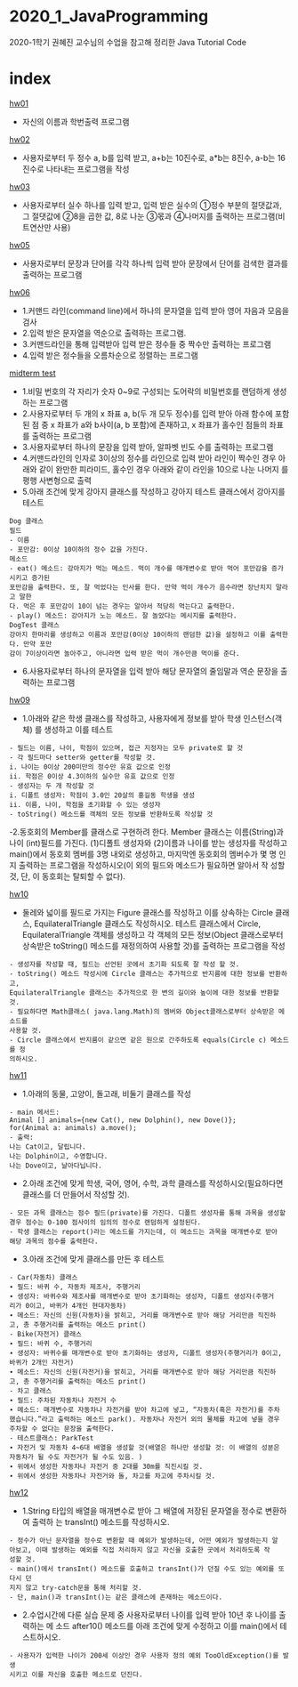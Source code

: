 # 2020_1_JavaProgramming
2020-1학기 권혜진 교수님의 수업을 참고해 정리한 Java Tutorial Code


# index




[hw01]()
- 자신의 이름과 학번출력 프로그램

[hw02]()

- 사용자로부터 두 정수 a, b를 입력 받고, a+b는 10진수로, a*b는 8진수, a-b는 16진수로 나타내는
프로그램을 작성

[hw03]()
- 사용자로부터 실수 하나를 입력 받고, 입력 받은 실수의 ①정수 부분의 절댓값과, 그 절댓값에 ②8을
곱한 값, 8로 나눈 ③몫과 ④나머지를 출력하는 프로그램(비트연산만 사용)

[hw05]()
- 사용자로부터 문장과 단어를 각각 하나씩 입력 받아 문장에서 단어를 검색한 결과를 출력하는 프로그램

[hw06]()
- 1.커맨드 라인(command line)에서 하나의 문자열을 입력 받아 영어 자음과 모음을 검사
- 2.입력 받은 문자열을 역순으로 출력하는 프로그램. 
- 3.커맨드라인을 통해 입력받아 입력 받은 정수들 중 짝수만 출력하는 프로그램 
- 4.입력 받은 정수들을 오름차순으로 정렬하는 프로그램 

[midterm test]()
 - 1.비밀 번호의 각 자리가 숫자 0~9로 구성되는 도어락의 비밀번호를 랜덤하게 생성하는 프로그램
 - 2.사용자로부터 두 개의 x 좌표 a, b(두 개 모두 정수)를 입력 받아 아래 함수에 포함된 점 중 x 좌표가 a와 b사이(a, b 포함)에 존재하고, x 좌표가 홀수인 점들의 좌표를 출력하는 프로그램
 - 3.사용자로부터 하나의 문장을 입력 받아, 알파벳 빈도 수를 출력하는 프로그램
 - 4.커맨드라인의 인자로 3이상의 정수를 라인으로 입력 받아 라인이 짝수인 경우 아래와 같이 완만한 피라미드, 홀수인 경우 아래와 같이 라인을 10으로 나눈 나머지
를 평행 사변형으로 출력
 - 5.아래 조건에 맞게 강아지 클래스를 작성하고 강아지 테스트 클래스에서 강아지를 테스트
 ```
 Dog 클래스
필드
- 이름
- 포만감: 0이상 10이하의 정수 값을 가진다.
메소드
- eat() 메소드: 강아지가 먹는 메소드. 먹이 개수를 매개변수로 받아 먹어 포만감을 증가시키고 증가된
포만감을 출력한다. 또, 잘 먹었다는 인사를 한다. 만약 먹이 개수가 음수라면 장난치지 말라고 말한
다. 먹은 후 포만감이 10이 넘는 경우는 알아서 적당히 먹는다고 출력한다.
- play() 메소드: 강아지가 노는 메소드. 잘 놀았다는 메시지를 출력한다.
DogTest 클래스
강아지 한마리를 생성하고 이름과 포만감(0이상 10이하의 랜덤한 값)을 설정하고 이를 출력한다. 만약 포만
감이 7이상이라면 놀아주고, 아니라면 입력 받은 먹이 개수만큼 먹이를 준다. 
```

 - 6.사용자로부터 하나의 문자열을 입력 받아 해당 문자열의 줄임말과 역순 문장을 출력하는 프로그램
 
 
 [hw09]()
 - 1.아래와 같은 학생 클래스를 작성하고, 사용자에게 정보를 받아 학생 인스턴스(객체)
를 생성하고 이를 테스트

```
- 필드는 이름, 나이, 학점이 있으며, 접근 지정자는 모두 private로 할 것
- 각 필드마다 setter와 getter를 작성할 것.
i. 나이는 0이상 200미만의 정수만 유효 값으로 인정
ii. 학점은 0이상 4.3이하의 실수만 유효 값으로 인정
- 생성자는 두 개 작성할 것
i. 디폴트 생성자: 학점이 3.0인 20살의 홍길동 학생을 생성
ii. 이름, 나이, 학점을 초기화할 수 있는 생성자
- toString() 메소드를 객체의 모든 정보를 반환하도록 작성할 것 

```

-2.동호회의 Member를 클래스로 구현하려 한다. Member 클래스는 이름(String)과 나이
(int)필드를 가진다. (1)디폴트 생성자와 (2)이름과 나이를 받는 생성자를 작성하고
main()에서 동호회 멤버를 3명 내외로 생성하고, 마지막엔 동호회의 멤버수가 몇 명
인지 출력하는 프로그램을 작성하시오(이 외의 필드와 메소드가 필요하면 알아서 작
성할 것, 단, 이 동호회는 탈퇴할 수 없다). 

[hw10]()

- 둘레와 넓이를 필드로 가지는 Figure 클래스를 작성하고 이를 상속하는 Circle 클래스,
EquilateralTriangle 클래스도 작성하시오. 테스트 클래스에서 Circle, EquilateralTriangle 객체를
생성하고 각 객체의 모든 정보(Object 클래스로부터 상속받은 toString() 메소드를 재정의하여
사용할 것)를 출력하는 프로그램을 작성

```
- 생성자를 작성할 때, 필드는 선언된 곳에서 초기화 되도록 잘 작성 할 것.
- toString() 메소드 작성시에 Circle 클래스는 추가적으로 반지름에 대한 정보를 반환하고,
EquilateralTriangle 클래스는 추가적으로 한 변의 길이와 높이에 대한 정보를 반환할 것.
- 필요하다면 Math클래스( java.lang.Math)의 멤버와 Object클래스로부터 상속받은 메소드를
사용할 것.
- Circle 클래스에서 반지름이 같으면 같은 원으로 간주하도록 equals(Circle c) 메소드를 정
의하시오. 

```

[hw11]()

- 1.아래의 동물, 고양이, 돌고래, 비둘기 클래스를 작성

```
- main 메서드:
Animal [] animals={new Cat(), new Dolphin(), new Dove()};
for(Animal a: animals) a.move();
- 출력:
나는 Cat이고, 달립니다.
나는 Dolphin이고, 수영합니다.
나는 Dove이고, 날아다닙니다.
```

- 2.아래 조건에 맞게 학생, 국어, 영어, 수학, 과학 클래스를 작성하시오(필요하다면 클래스를 더
만들어서 작성할 것).

```
- 모든 과목 클래스는 점수 필드(private)를 가진다. 디폴트 생성자를 통해 과목을 생성할
경우 점수는 0-100 점사이의 임의의 정수로 랜덤하게 설정된다.
- 학생 클래스는 report()라는 메소드를 가지는데, 이 메소드는 과목을 매개변수로 받아
해당 과목의 점수를 출력한다. 
```

- 3.아래 조건에 맞게 클래스를 만든 후 테스트

```
- Car(자동차) 클래스
∙ 필드: 바퀴 수, 자동차 제조사, 주행거리
∙ 생성자: 바퀴수와 제조사를 매개변수로 받아 초기화하는 생성자, 디폴트 생성자(주행거
리가 0이고, 바퀴가 4개인 현대자동차)
∙ 메소드: 자신의 신원(자동차)을 밝히고, 거리를 매개변수로 받아 해당 거리만큼 직진하
고, 총 주행거리를 출력하는 메소드 print()
- Bike(자전거) 클래스
∙ 필드: 바퀴 수, 주행거리
∙ 생성자: 바퀴수를 매개변수로 받아 초기화하는 생성자, 디폴트 생성자(주행거리가 0이고,
바퀴가 2개인 자전거)
∙ 메소드: 자신의 신원(자전거)을 밝히고, 거리를 매개변수로 받아 해당 거리만큼 직진하
고, 총 주행거리를 출력하는 메소드 print()
- 차고 클래스
∙ 필드: 주차된 자동차나 자전거 수
∙ 메소드: 매개변수로 자동차나 자전거를 받아 차고에 넣고, “자동차(혹은 자전거)를 주차
했습니다.”라고 출력하는 메소드 park(). 자동차나 자전거 외의 물체를 차고에 넣을 경우
주차할 수 없다는 문장을 출력한다.
- 테스트클래스: ParkTest
∙ 자전거 및 자동차 4~6대 배열을 생성할 것(배열은 하나만 생성할 것: 이 배열의 성분은
자동차가 될 수도 자전거가 될 수도 있음. )
∙ 위에서 생성한 자동차나 자전거 중 2대를 30m를 직진시킬 것.
∙ 위에서 생성한 자동차나 자전거와 돌, 차고를 차고에 주차시킬 것. 
```


[hw12]()

- 1.String 타입의 배열을 매개변수로 받아 그 배열에 저장된 문자열을 정수로 변환하여 출력하
는 transInt() 메소드를 작성하시오.

```
- 정수가 아닌 문자열을 정수로 변환할 때 예외가 발생하는데, 어떤 예외가 발생하는지 알
아보고, 이때 발생하는 예외를 직접 처리하지 않고 자신을 호출한 곳에서 처리하도록 작
성할 것.
- main()에서 transInt() 메소드를 호출하고 transInt()가 던질 수도 있는 예외를 또 다시 던
지지 않고 try-catch문을 통해 처리할 것.
- 단, main()과 transInt()는 같은 클래스에 존재하는 메소드이다. 
```

- 2.수업시간에 다룬 실습 문제 중 사용자로부터 나이를 입력 받아 10년 후 나이를 출력하는 메
소드 after10() 메소드를 아래 조건에 맞게 수정하고 이를 main()에서 테스트하시오.

```
- 사용자가 입력한 나이가 200세 이상인 경우 사용자 정의 예외 TooOldException()를 발생
시키고 이를 자신을 호출한 메소드로 던진다. 
```
